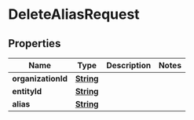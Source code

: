 

# DeleteAliasRequest


## Properties

| Name | Type | Description | Notes |
|------------ | ------------- | ------------- | -------------|
|**organizationId** | [**String**](String.md) |  |  |
|**entityId** | [**String**](String.md) |  |  |
|**alias** | [**String**](String.md) |  |  |



